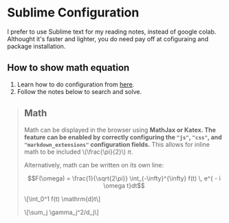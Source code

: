 # Sublime Configuration
I prefer to use Sublime text for my reading notes, instead of google colab. Althought it's faster and lighter, you do need pay off at cofiguraing and package installation.

## How to show math equation
1. Learn how to do configuration from [here](https://granneman.com/webdev/editors/sublime-text/configuring-sublime-text#changing-preferencessublime-settings).
2. Follow the notes below to search and solve.
> ## Math
> Math can be displayed in the browser using **MathJax or Katex. The feature can be enabled by correctly configuring the `"js"`, `"css"`, and `"markdown_extensions"` configuration fields.** This allows for inline math to be included \\(\frac{\pi}{2}\\) $\pi$.
> 
> Alternatively, math can be written on its own line:
> 
> $$F(\omega) = \frac{1}{\sqrt{2\pi}} \int_{-\infty}^{\infty} f(t) \, e^{ - i \omega t}dt$$
> 
> \\[\int_0^1 f(t) \mathrm{d}t\\]
> 
> \\[\sum_j \gamma_j^2/d_j\\]